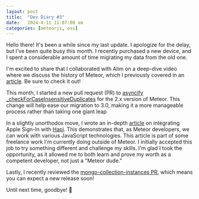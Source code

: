 ```yaml
---
layout: post
title:  "Dev Diary #3"
date:   2024-4-11 11:07:00 am
categories: [meteorjs, oss]
---
```


Hello there! It's been a while since my last update. I apologize for the delay, but I've been quite busy this month. I recently purchased a new device, and I spent a considerable amount of time migrating my data from the old one.

I'm excited to share that I collaborated with Alim on a deep-dive video where we discuss the history of Meteor, which I previously covered in an [article](https://dev.to/meteor/genesis-of-a-framework-unveiling-the-meteor-story-50dd).  Be sure to check it out!

This month, I started a new pull request (PR) to [asyncify _checkForCaseInsensitiveDuplicates](https://github.com/meteor/meteor/pull/13076) for the 2.x version of Meteor. This change will help ease our migration to 3.0, making it a more manageable process rather than taking one giant leap

In a slightly unorthodox move, I wrote an in-depth [article](https://dev.to/harryadel/apple-sign-in-using-hapijs-32ik) on integrating Apple Sign-In with [Hapi](https://hapi.dev/). This demonstrates that, as Meteor developers, we can work with various JavaScript technologies. This article is part of some freelance work I'm currently doing outside of Meteor. I initially accepted this job to try something different and challenge my skills. I'm glad I took the opportunity, as it allowed me to both learn and prove my worth as a competent developer, not just a "Meteor dude."

Lastly, I recently reviewed the [mongo-collection-instances PR](https://github.com/Meteor-Community-Packages/mongo-collection-instances/pull/40), which means you can expect a new release soon!

Until next time, goodbye! 👋